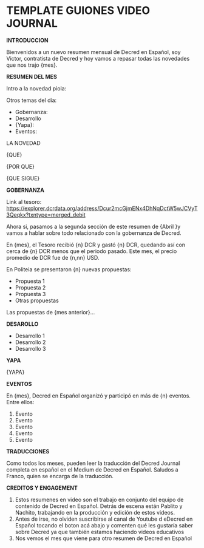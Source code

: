 # TEMPLATE GUIONES VIDEO JOURNAL

**INTRODUCCION**

Bienvenidos a un nuevo resumen mensual de Decred en Español, soy Victor, contratista de Decred y hoy vamos a repasar todas las novedades que nos trajo {mes}.

**RESUMEN DEL MES**

Intro a la novedad piola:

Otros temas del día:

- Gobernanza:
- Desarrollo
- {Yapa}:
- Eventos:

LA NOVEDAD

{QUE}

{POR QUE}

{QUE SIGUE}

**GOBERNANZA**

Link al tesoro: https://explorer.dcrdata.org/address/Dcur2mcGjmENx4DhNqDctW5wJCVyT3Qeqkx?txntype=merged_debit

Ahora si, pasamos a la segunda sección de este resumen de {Abril }y vamos a hablar sobre todo relacionado con la gobernanza de Decred.

En {mes}, el Tesoro recibió {n} DCR y gastó {n} DCR, quedando así con cerca de {n} DCR menos que el periodo pasado. Este mes, el precio promedio de DCR fue de {n,nn} USD.

En Politeia se presentaron {n} nuevas propuestas:

- Propuesta 1
- Propuesta 2
- Propuesta 3
- Otras propuestas

Las propuestas de {mes anterior}...

**DESAROLLO**

- Desarrollo 1
- Desarrollo 2
- Desarrollo 3

**YAPA**

{YAPA}

**EVENTOS**

En {mes}, Decred en Español organizó y participó en más de {n} eventos. Entre ellos:

1. Evento
2. Evento
3. Evento
4. Evento
5. Evento

**TRADUCCIONES**

Como todos los meses, pueden leer la traducción del Decred Journal completa en español en el Medium de Decred en Español. Saludos a Franco, quien se encarga de la traducción.

**CREDITOS Y ENGAGEMENT**

1. Estos resumenes en video son el trabajo en conjunto del equipo de contenido de Decred en Español. Detrás de escena están Pablito y Nachito, trabajando en la producción y edición de estos videos.
2. Antes de irse, no olviden suscribirse al canal de Youtube d eDecred en Español tocando el boton acá abajo y comenten qué les gustaría saber sobre Decred ya que también estamos haciendo videos educativos
3. Nos vemos el mes que viene para otro resumen de Decred en Español